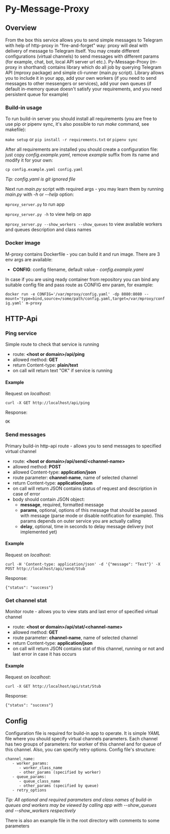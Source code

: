 Py-Message-Proxy
=========

## Overview

From the box this service allows you to send simple messages to Telegram with help of http-proxy in "fire-and-forget" way: proxy will deal with delivery of message to Telegram itself. You may create different configurations (virtual channels) to send messages with different params (for example, chat, bot, local API server url etc.). Py-Message-Proxy (m-proxy in shorthand) contains library which do all job by querying Telegram API (mproxy package) and simple cli-runner (main.py script). Library allows you to include it in your app, add your own workers (if you need to send messages to other messengers or services), add your own queues (if default in-memory queue doesn't satisfy your requirements, and you need persistent queue for example)

### Build-in usage

To run build-in server you should install all requirements (you are free to use pip or pipenv sync, it's also possible to run _make_ command, see makefile):

`make setup` or `pip install -r requirements.txt` or `pipenv sync`


After all requirements are installed you should create a configuration file: just copy _config.example.yaml_, remove _example_ suffix from its name and modify it for your own:

`cp config.example.yaml config.yaml`

_Tip: config.yaml is git ignored file_

Next run _main.py_ script with required args - you may learn them by running _main.py_ with _-h_ or _--help_ option:

`mproxy_server.py` to run app

`mproxy_server.py -h` to view help on app

`mproxy_server.py --show_workers --show_queues` to view available workers and queues description and class names

### Docker image

M-proxy contains Dockerfile - you can build it and run image. There are 3 env args are available:
- **CONFIG**: config filename, default value - _config.example.yaml_

In case if you are using ready container from repository you can bind any suitable config file and pass route as CONFIG env param, for example:

`docker run -e CONFIG='/var/mproxy/config.yaml' -dp 8080:8080 --mount='type=bind,source=/some/path/config.yaml,target=/var/mproxy/config.yaml' m-proxy`

## HTTP-Api

### Ping service

Simple route to check that service is running

- route: **\<host or domain\>/api/ping**
- allowed method: **GET**
- return Content-type: **plain/text**
- on call will return text "OK" if service is running

#### Example

Request on _localhost_:

`curl -X GET http://localhost/api/ping`

Response:

`OK`

### Send messages

Primary build-in http-api route - allows you to send messages to specified virtual channel

- route: **\<host or domain\>/api/send/\<channel-name\>**
- allowed method: **POST**
- allowed Content-type: **application/json**
- route parameter: **channel-name**, name of selected channel
- return Content-type: **application/json**
- on call will return JSON contains status of request and description in case of error
- body should contain JSON object:
   - **message**, required, formatted message
   - **params**, optional, options of this message that should be passed with message (parse mode or disable notification for example). This params depends on outer service you are actually calling
   - **delay**, optional, time in seconds to delay message delivery (not implemented yet)

#### Example

Request on _localhost_:

`curl -H 'Content-type: application/json' -d '{"message": "Test"}' -X POST http://localhost/api/send/Stub`

Response:

`{"status": "success"}`

### Get channel stat

Monitor route - allows you to view stats and last error of specified virtual channel

- route: **\<host or domain\>/api/stat/\<channel-name\>**
- allowed method: **GET**
- route parameter: **channel-name**, name of selected channel
- return Content-type: **application/json**
- on call will return JSON contains stat of this channel, running or not and last error in case it has occurs

#### Example

Request on _localhost_:

`curl -X GET http://localhost/api/stat/Stub`

Response:

`{"status": "success"}`

## Config

Configuration file is required for build-in app to operate. It is simple _YAML_ file where you should specify virtual channels parameters. Each channel has two groups of parameters: for worker of this channel and for queue of this channel. Also, you can specify retry options. Config file's structure:

```
channel_name:
   - worker_params:
      - worker_class_name
      - other_params (specified by worker)
   - queue_params:
      - queue_class_name
      - other_params (specified by queue)
   - retry_options
```

_Tip: All optional and required parameters and class names of build-in queues and workers may be viewed by calling app with --show_queues and --show_workers respectively_

There is also an example file in the root directory with comments to some parameters
